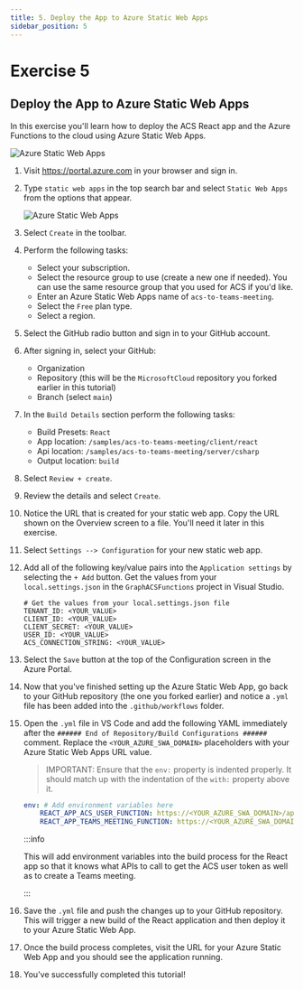 ```yaml
---
title: 5. Deploy the App to Azure Static Web Apps
sidebar_position: 5
---
```


# Exercise 5

## Deploy the App to Azure Static Web Apps

In this exercise you'll learn how to deploy the ACS React app and the Azure Functions to the cloud using Azure Static Web Apps.

![Azure Static Web Apps](/img/acs-to-teams/5-deploy-swa.png "Azure Static Web Apps")

1. Visit https://portal.azure.com in your browser and sign in.

2. Type `static web apps` in the top search bar and select `Static Web Apps` from the options that appear.

    ![Azure Static Web Apps](/img/acs-to-teams/search-swa-portal.png "Azure Static Web Apps")

3. Select `Create` in the toolbar.

4. Perform the following tasks:
    - Select your subscription.
    - Select the resource group to use (create a new one if needed). You can use the same resource group that you used for ACS if you'd like.
    - Enter an Azure Static Web Apps name of `acs-to-teams-meeting`.
    - Select the `Free` plan type.
    - Select a region.

5. Select the GitHub radio button and sign in to your GitHub account.

6. After signing in, select your GitHub:
    - Organization
    - Repository (this will be the `MicrosoftCloud` repository you forked earlier in this tutorial)
    - Branch (select `main`)

7. In the `Build Details` section perform the following tasks:
    - Build Presets: `React`
    - App location: `/samples/acs-to-teams-meeting/client/react`
    - Api location: `/samples/acs-to-teams-meeting/server/csharp`
    - Output location: `build`

8. Select `Review + create`.

9. Review the details and select `Create`.

10. Notice the URL that is created for your static web app. Copy the URL shown on the Overview screen to a file. You'll need it later in this exercise.

11. Select `Settings --> Configuration` for your new static web app.

12. Add all of the following key/value pairs into the `Application settings` by selecting the `+ Add` button. Get the values from your `local.settings.json` in the `GraphACSFunctions` project in Visual Studio.

    ```
    # Get the values from your local.settings.json file
    TENANT_ID: <YOUR_VALUE>
    CLIENT_ID: <YOUR_VALUE>
    CLIENT_SECRET: <YOUR_VALUE>
    USER_ID: <YOUR_VALUE>
    ACS_CONNECTION_STRING: <YOUR_VALUE>
    ```

13. Select the `Save` button at the top of the Configuration screen in the Azure Portal.

14. Now that you've finished setting up the Azure Static Web App, go back to your GitHub repository (the one you forked earlier) and notice a `.yml` file has been added into the `.github/workflows` folder. 

15. Open the `.yml` file in VS Code and add the following YAML immediately after the `###### End of Repository/Build Configurations ######` comment. Replace the `<YOUR_AZURE_SWA_DOMAIN>` placeholders with your Azure Static Web Apps URL value. 

    > IMPORTANT: Ensure that the `env:` property is indented properly. It should match up with the indentation of the `with:` property above it.

    ```yaml
    env: # Add environment variables here
        REACT_APP_ACS_USER_FUNCTION: https://<YOUR_AZURE_SWA_DOMAIN>/api/ACSTokenFunction
        REACT_APP_TEAMS_MEETING_FUNCTION: https://<YOUR_AZURE_SWA_DOMAIN>/api/TeamsMeetingFunction
    ```

    :::info

    This will add environment variables into the build process for the React app so that it knows what APIs to call to get the ACS user token as well as to create a Teams meeting.

    :::

16. Save the `.yml` file and push the changes up to your GitHub repository. This will trigger a new build of the React application and then deploy it to your Azure Static Web App. 

17. Once the build process completes, visit the URL for your Azure Static Web App and you should see the application running.

18. You've successfully completed this tutorial!